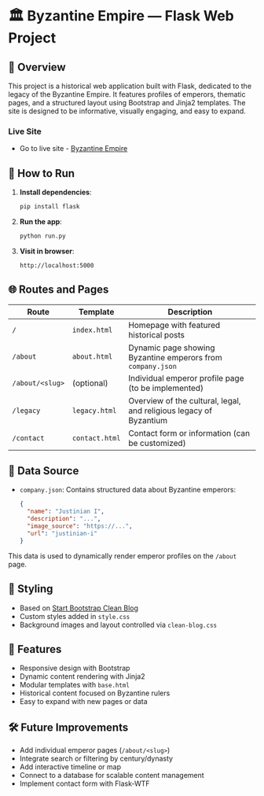 # 🏛️ Byzantine Empire — Flask Web Project

## 📖 Overview

This project is a historical web application built with Flask, dedicated to the legacy of the Byzantine Empire. It features profiles of emperors, thematic pages, and a structured layout using Bootstrap and Jinja2 templates. The site is designed to be informative, visually engaging, and easy to expand.

### Live Site

- Go to live site - [Byzantine Empire](https://flask-app-prj-26927cc0ca85.herokuapp.com/)

## 🚀 How to Run

1. **Install dependencies**:
   ```bash
   pip install flask
   ```

2. **Run the app**:
   ```bash
   python run.py
   ```

3. **Visit in browser**:
   ```
   http://localhost:5000
   ```

## 🌐 Routes and Pages

| Route              | Template       | Description                                                                 |
|-------------------|----------------|-----------------------------------------------------------------------------|
| `/`               | `index.html`   | Homepage with featured historical posts                                     |
| `/about`          | `about.html`   | Dynamic page showing Byzantine emperors from `company.json`                |
| `/about/<slug>`   | (optional)     | Individual emperor profile page (to be implemented)                         |
| `/legacy`         | `legacy.html`  | Overview of the cultural, legal, and religious legacy of Byzantium         |
| `/contact`        | `contact.html` | Contact form or information (can be customized)                             |

## 🧠 Data Source

- `company.json`: Contains structured data about Byzantine emperors:
  ```json
  {
    "name": "Justinian I",
    "description": "...",
    "image_source": "https://...",
    "url": "justinian-i"
  }
  ```

This data is used to dynamically render emperor profiles on the `/about` page.

## 🎨 Styling

- Based on [Start Bootstrap Clean Blog](https://startbootstrap.com/theme/clean-blog)
- Custom styles added in `style.css`
- Background images and layout controlled via `clean-blog.css`

## 📌 Features

- Responsive design with Bootstrap
- Dynamic content rendering with Jinja2
- Modular templates with `base.html`
- Historical content focused on Byzantine rulers
- Easy to expand with new pages or data

## 🛠️ Future Improvements

- Add individual emperor pages (`/about/<slug>`)
- Integrate search or filtering by century/dynasty
- Add interactive timeline or map
- Connect to a database for scalable content management
- Implement contact form with Flask-WTF

